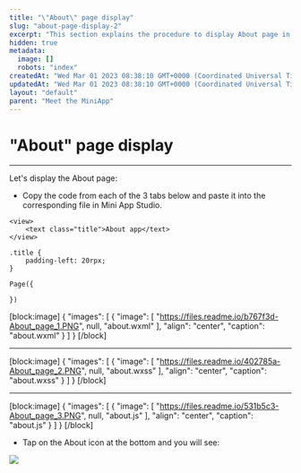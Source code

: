 ```yaml
---
title: "\"About\" page display"
slug: "about-page-display-2"
excerpt: "This section explains the procedure to display About page in Mini App."
hidden: true
metadata: 
  image: []
  robots: "index"
createdAt: "Wed Mar 01 2023 08:38:10 GMT+0000 (Coordinated Universal Time)"
updatedAt: "Wed Mar 01 2023 08:38:10 GMT+0000 (Coordinated Universal Time)"
layout: "default"
parent: "Meet the MiniApp"
---
```

# \"About\" page display 
*** 
Let's display the About page:

- Copy the code from each of the 3 tabs below and paste it into the corresponding file in Mini App Studio.

```Text about.wxml
<view>
    <text class="title">About app</text>
</view>
```
```Text about.wxss
.title {
    padding-left: 20rpx;
}
```
```Text about.js
Page({

})
```

[block:image]
{
  "images": [
    {
      "image": [
        "https://files.readme.io/b767f3d-About_page_1.PNG",
        null,
        "about.wxml"
      ],
      "align": "center",
      "caption": "about.wxml"
    }
  ]
}
[/block]


***

[block:image]
{
  "images": [
    {
      "image": [
        "https://files.readme.io/402785a-About_page_2.PNG",
        null,
        "about.wxss"
      ],
      "align": "center",
      "caption": "about.wxss"
    }
  ]
}
[/block]


***

[block:image]
{
  "images": [
    {
      "image": [
        "https://files.readme.io/531b5c3-About_page_3.PNG",
        null,
        "about.js"
      ],
      "align": "center",
      "caption": "about.js"
    }
  ]
}
[/block]


- Tap on the About icon at the bottom and you will see:

![](https://files.readme.io/ee9cfe3-image.png)

